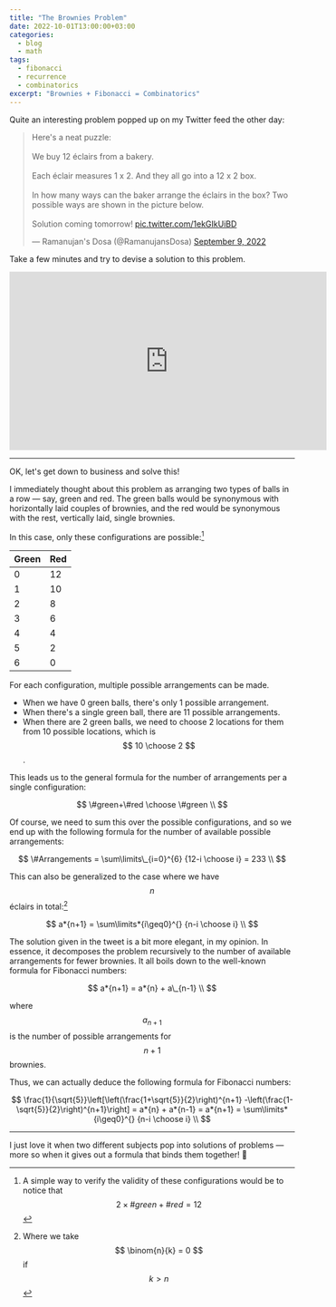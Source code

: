 ```yaml
---
title: "The Brownies Problem"
date: 2022-10-01T13:00:00+03:00
categories:
  - blog
  - math
tags:
  - fibonacci
  - recurrence
  - combinatorics
excerpt: "Brownies + Fibonacci = Combinatorics"
---
```


Quite an interesting problem popped up on my Twitter feed the other day:

<blockquote class="twitter-tweet" data-dnt="true"><p lang="en" dir="ltr">Here&#39;s a neat puzzle:<br><br>We buy 12 éclairs from a bakery.<br><br>Each éclair measures 1 x 2. And they all go into a 12 x 2 box.<br><br>In how many ways can the baker arrange the éclairs in the box? Two possible ways are shown in the picture below.<br><br>Solution coming tomorrow! <a href="https://t.co/1ekGIkUiBD">pic.twitter.com/1ekGIkUiBD</a></p>&mdash; Ramanujan&#39;s Dosa (@RamanujansDosa) <a href="https://twitter.com/RamanujansDosa/status/1568192618743439360?ref_src=twsrc%5Etfw">September 9, 2022</a></blockquote> <script async src="https://platform.twitter.com/widgets.js" charset="utf-8"></script>

Take a few minutes and try to devise a solution to this problem.

<iframe width="560" height="315" src="https://www.youtube-nocookie.com/embed/lp-EO5I60KA" title="YouTube video player" frameborder="0" allow="accelerometer; autoplay; clipboard-write; encrypted-media; gyroscope; picture-in-picture" allowfullscreen></iframe>

---

OK, let's get down to business and solve this!

I immediately thought about this problem as arranging two types of balls in a row — say, green and red. The green balls would be synonymous with horizontally laid couples of brownies, and the red would be synonymous with the rest, vertically laid, single brownies.

In this case, only these configurations are possible:[^1]

| Green | Red |
| ----- | --- |
| 0     | 12  |
| 1     | 10  |
| 2     | 8   |
| 3     | 6   |
| 4     | 4   |
| 5     | 2   |
| 6     | 0   |

For each configuration, multiple possible arrangements can be made.

- When we have 0 green balls, there's only 1 possible arrangement.
- When there's a single green ball, there are 11 possible arrangements.
- When there are 2 green balls, we need to choose 2 locations for them from 10 possible locations, which is $$ 10 \choose 2 $$.

This leads us to the general formula for the number of arrangements per a single configuration:

$$ \#green+\#red \choose \#green \\ $$

Of course, we need to sum this over the possible configurations, and so we end up with the following formula for the number of available possible arrangements:

$$ \#Arrangements = \sum\limits\_{i=0}^{6} {12-i \choose i} = 233 \\ $$

This can also be generalized to the case where we have $$n$$ éclairs in total:[^2]

$$ a*{n+1} = \sum\limits*{i\geq0}^{} {n-i \choose i} \\ $$

The solution given in the tweet is a bit more elegant, in my opinion. In essence, it decomposes the problem recursively to the number of available arrangements for fewer brownies. It all boils down to the well-known formula for Fibonacci numbers:

$$ a*{n+1} = a*{n} + a\_{n-1} \\ $$

where $$a_{n+1}$$ is the number of possible arrangements for $$n+1$$ brownies.

Thus, we can actually deduce the following formula for Fibonacci numbers:

$$ \frac{1}{\sqrt{5}}\left[\left(\frac{1+\sqrt{5}}{2}\right)^{n+1} -\left(\frac{1-\sqrt{5}}{2}\right)^{n+1}\right] = a*{n} + a*{n-1} = a*{n+1} = \sum\limits*{i\geq0}^{} {n-i \choose i} \\ $$

---

I just love it when two different subjects pop into solutions of problems — more so when it gives out a formula that binds them together! 🤩

[^1]: A simple way to verify the validity of these configurations would be to notice that $$2 \times \#green + \#red = 12$$
[^2]: Where we take $$ \binom{n}{k} = 0 $$ if $$ k>n $$
